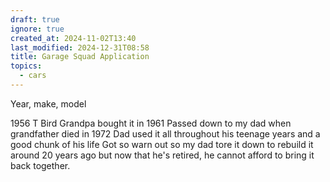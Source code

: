 ```yaml
---
draft: true
ignore: true
created_at: 2024-11-02T13:40
last_modified: 2024-12-31T08:58
title: Garage Squad Application
topics:
  - cars
---
```


Year, make, model


1956 T Bird
Grandpa bought it in 1961
Passed down to my dad when grandfather died in 1972
Dad used it all throughout his teenage years and a good chunk of his life
Got so warn out so my dad tore it down to rebuild it around 20 years ago but now that he's retired, he cannot afford to bring it back together.

